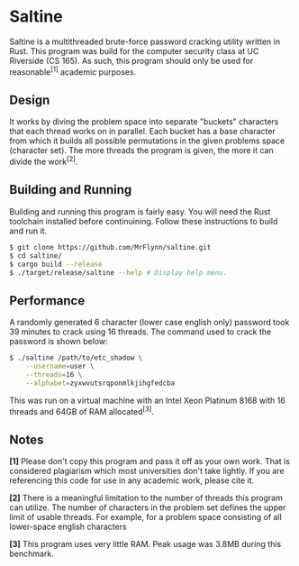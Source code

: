 # Saltine

Saltine is a multithreaded brute-force password cracking utility written in Rust.
This program was build for the computer security class at UC Riverside (CS 165).
As such, this program should only be used for reasonable<sup>[1]</sup> academic purposes.

## Design
It works by diving the problem space into separate "buckets" characters that each
thread works on in parallel. Each bucket has a base character from which it builds
all possible permutations in the given problems space (character set). The more
threads the program is given, the more it can divide the work<sup>[2]</sup>.

## Building and Running
Building and running this program is fairly easy. You will need the Rust toolchain
installed before continuining. Follow these instructions to build and run it.
```bash
$ git clone https://github.com/MrFlynn/saltine.git
$ cd saltine/
$ cargo build --release
$ ./target/release/saltine --help # Display help menu.
```

## Performance
A randomly generated 6 character (lower case english only) password took 39 minutes 
to crack using 16 threads.
The command used to crack the password is shown below:
```bash
$ ./saltine /path/to/etc_shadow \
    --username=user \
    --threads=16 \
    --alphabet=zyxwvutsrqponmlkjihgfedcba
```

This was run on a virtual machine with an Intel Xeon Platinum 8168 with 16 threads 
and 64GB of RAM allocated<sup>[3]</sup>.

## Notes
**[1]** Please don't copy this program and pass it off as your own work. That is 
considered plagiarism which most universities don't take lightly.
If you are referencing this code for use in any academic work, please cite it.

**[2]** There is a meaningful limitation to the number of threads this program can 
utilize. The number of characters in the problem set defines the upper limit of 
usable threads. For example, for a problem space consisting of all lower-space
english characters

**[3]** This program uses very little RAM. Peak usage was 3.8MB during this benchmark.